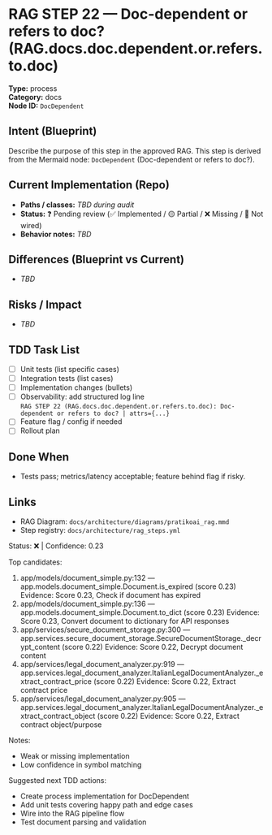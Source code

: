# RAG STEP 22 — Doc-dependent or refers to doc? (RAG.docs.doc.dependent.or.refers.to.doc)

**Type:** process  
**Category:** docs  
**Node ID:** `DocDependent`

## Intent (Blueprint)
Describe the purpose of this step in the approved RAG. This step is derived from the Mermaid node: `DocDependent` (Doc-dependent or refers to doc?).

## Current Implementation (Repo)
- **Paths / classes:** _TBD during audit_
- **Status:** ❓ Pending review (✅ Implemented / 🟡 Partial / ❌ Missing / 🔌 Not wired)
- **Behavior notes:** _TBD_

## Differences (Blueprint vs Current)
- _TBD_

## Risks / Impact
- _TBD_

## TDD Task List
- [ ] Unit tests (list specific cases)
- [ ] Integration tests (list cases)
- [ ] Implementation changes (bullets)
- [ ] Observability: add structured log line  
  `RAG STEP 22 (RAG.docs.doc.dependent.or.refers.to.doc): Doc-dependent or refers to doc? | attrs={...}`
- [ ] Feature flag / config if needed
- [ ] Rollout plan

## Done When
- Tests pass; metrics/latency acceptable; feature behind flag if risky.

## Links
- RAG Diagram: `docs/architecture/diagrams/pratikoai_rag.mmd`
- Step registry: `docs/architecture/rag_steps.yml`


<!-- AUTO-AUDIT:BEGIN -->
Status: ❌  |  Confidence: 0.23

Top candidates:
1) app/models/document_simple.py:132 — app.models.document_simple.Document.is_expired (score 0.23)
   Evidence: Score 0.23, Check if document has expired
2) app/models/document_simple.py:136 — app.models.document_simple.Document.to_dict (score 0.23)
   Evidence: Score 0.23, Convert document to dictionary for API responses
3) app/services/secure_document_storage.py:300 — app.services.secure_document_storage.SecureDocumentStorage._decrypt_content (score 0.22)
   Evidence: Score 0.22, Decrypt document content
4) app/services/legal_document_analyzer.py:919 — app.services.legal_document_analyzer.ItalianLegalDocumentAnalyzer._extract_contract_price (score 0.22)
   Evidence: Score 0.22, Extract contract price
5) app/services/legal_document_analyzer.py:905 — app.services.legal_document_analyzer.ItalianLegalDocumentAnalyzer._extract_contract_object (score 0.22)
   Evidence: Score 0.22, Extract contract object/purpose

Notes:
- Weak or missing implementation
- Low confidence in symbol matching

Suggested next TDD actions:
- Create process implementation for DocDependent
- Add unit tests covering happy path and edge cases
- Wire into the RAG pipeline flow
- Test document parsing and validation
<!-- AUTO-AUDIT:END -->